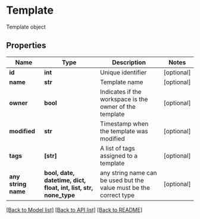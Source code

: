 # Template

Template object

## Properties
Name | Type | Description | Notes
------------ | ------------- | ------------- | -------------
**id** | **int** | Unique identifier | [optional] 
**name** | **str** | Template name | [optional] 
**owner** | **bool** | Indicates if the workspace is the owner of the template | [optional] 
**modified** | **str** | Timestamp when the template was modified | [optional] 
**tags** | **[str]** | A list of tags assigned to a template | [optional] 
**any string name** | **bool, date, datetime, dict, float, int, list, str, none_type** | any string name can be used but the value must be the correct type | [optional]

[[Back to Model list]](../README.md#documentation-for-models) [[Back to API list]](../README.md#documentation-for-api-endpoints) [[Back to README]](../README.md)


